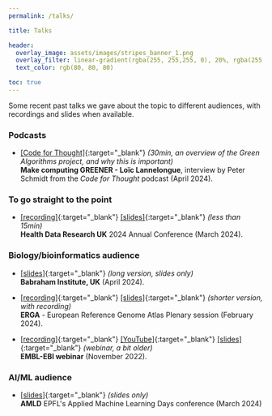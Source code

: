 ```yaml
---
permalink: /talks/

title: Talks

header:
  overlay_image: assets/images/stripes_banner_1.png
  overlay_filter: linear-gradient(rgba(255, 255,255, 0), 20%, rgba(255, 255, 255, 1))
  text_color: rgb(80, 80, 80)

toc: true
---
```


Some recent past talks we gave about the topic to different audiences, with recordings and slides when available.

### Podcasts

- [\[Code for Thought\]](https://codeforthought.buzzsprout.com/1326658/14838208-en-make-computing-greener-loic-lannelongue){:target="_blank"}
_(30min, an overview of the Green Algorithms project, and why this is important)_ <br>
__Make computing GREENER - Loïc Lannelongue__, interview by Peter Schmidt from the _Code for Thought_ podcast (April 2024).

### To go straight to the point

- [\[recording\]](https://www.youtube.com/watch?v=txhrMrXBQm8&list=PLBI5k9SgYrIs4EYNSqExYnE6opU5qQy9J&index=10){:target="_blank"}
[\[slides\]](https://drive.google.com/file/d/1UTKgDPtDNOxjrV51NRmY77-610DEqEMT/view?usp=share_link){:target="_blank"}
_(less than 15min)_ <br>
__Health Data Research UK__ 2024 Annual Conference (March 2024).


### Biology/bioinformatics audience

- [\[slides\]](https://drive.google.com/file/d/1Yd3bZsG6zIZ3EMU9zUAtiYXbp6ccbRHa/view?usp=share_link){:target="_blank"}
_(long version, slides only)_ <br>
__Babraham Institute, UK__ (April 2024).

- [\[recording\]](https://www.youtube.com/watch?v=X8uCO4FG9ro){:target="_blank"}
[\[slides\]](https://drive.google.com/file/d/1hPO-w4asFNPq-MY1yLTYNaLf0zhRtgSi/view?usp=sharing){:target="_blank"}
_(shorter version, with recording)_ <br>
__ERGA__ - European Reference Genome Atlas Plenary session (February 2024).

- [\[recording\]](https://www.ebi.ac.uk/training/events/environmental-impact-computational-biology/){:target="_blank"}
[\[YouTube\]](https://www.youtube.com/watch?v=Kl64yn1eDUo){:target="_blank"}
[\[slides\]](https://drive.google.com/file/d/1pklCNNXAFadjVwCMj0draIt8nL_89Tx0/view?usp=share_link){:target="_blank"}
_(webinar, a bit older)_ <br>
__EMBL-EBI webinar__ (November 2022).

### AI/ML audience

- [\[slides\]](https://drive.google.com/file/d/1ijfNAc-6x9H5INpctc75e2hoQ4-J_O4J/view?usp=share_link){:target="_blank"}
_(slides only)_ <br>
__AMLD__ EPFL's Applied Machine Learning Days conference (March 2024)

<!-- ## 2023

- __UK Health Security Agency's seminar__ (May 2023). [\[slides\]](https://drive.google.com/file/d/1B5LvnOCMJ7RbN2VbJM5eOd_uffFhfyu7/view?usp=share_link)

- __Portuguese Bioinformatics Open Days__, [Universidade do Minho](https://www.google.com/search?client=safari&rls=en&q=bod+minho&ie=UTF-8&oe=UTF-8) (March 2023). [\[slides\]](https://drive.google.com/file/d/1Ft4Zh2fEa4QKlpyOODg-PN-nZQE-vtPx/view?usp=share_link)

- __Cambridge's Data Champion Forum__ (March 2023). [\[slides\]](https://drive.google.com/file/d/1HrAx8boHp9Ar8KSad7t0t4c2VW0x66zb/view?usp=share_link)

- __Montpellier Omics Days__ - [_Bioinformatics for the environment_](https://www.montpellier-omics-days.fr/videos.php) (February 2023). [\[slides\]](https://drive.google.com/file/d/1asjbFV6e3L9K3xWAdpYLWduMzyxCznJR/view?usp=share_link)

- __Institute of Cancer Research's seminar__ (January 2023). [\[slides\]](https://drive.google.com/file/d/1lDtOhqaWyJnXKYGKBsnH4fF9_S-Jss6y/view?usp=share_link)

## 2022

- __AI-2022__ British Computer Society's International Conference on Artificial Intelligence - [_Sustainability & AI_ workshop](http://bcs-sgai.org/ai2022/?section=workshops) (December 2022). [\[slides\]](https://drive.google.com/file/d/15KP3gxyuu23MW6WaNAW867Ti4RBBZClP/view?usp=share_link)

- __EMBL-EBI webinar__ on the carbon footprint footprint of computational biology (November 2022). [\[recording\]](https://www.ebi.ac.uk/training/events/environmental-impact-computational-biology/) [\[YouTube\]](https://www.youtube.com/watch?v=Kl64yn1eDUo) [\[slides\]](https://drive.google.com/file/d/1pklCNNXAFadjVwCMj0draIt8nL_89Tx0/view?usp=share_link)

- __Universities of Lausanne and Basel, SIB's Speaker Roadshow__ (October 2022). [\[slides\]](https://drive.google.com/file/d/1m7UCosZr6Lz12qQCZDe1Fzm7HJuh5NBv/view?usp=share_link)

- __University of Exeter's seminar__ (September 2022). [\[slides\]](https://drive.google.com/file/d/1wHapbe1rW0Bu_IaG2n0o3sE-tZbYgFE3/view?usp=share_link)

- __ISMB 2022__, Workshop on Education in Bioinformatics (July 2022). [\[slides\]](https://drive.google.com/file/d/1rjDD8zCeFpA2Iu2sp-ZoaQ-M1mG7rvef/view?usp=share_link)

- __University of Lancaster

{% include figure image_path="/assets/images/work-in-progress.jpg" %} -->
